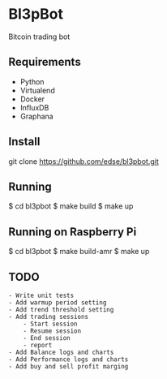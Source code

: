 # Bl3pBot
Bitcoin trading bot


## Requirements
- Python
- Virtualend
- Docker
- InfluxDB
- Graphana


## Install
git clone https://github.com/edse/bl3pbot.git


## Running
$ cd bl3pbot
$ make build
$ make up


## Running on Raspberry Pi
$ cd bl3pbot
$ make build-amr
$ make up


## TODO
    - Write unit tests
    - Add warmup period setting
    - Add trend threshold setting
    - Add trading sessions
        - Start session
        - Resume session
        - End session
        - report
    - Add Balance logs and charts
    - Add Performance logs and charts
    - Add buy and sell profit marging
